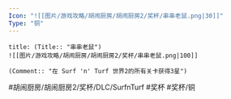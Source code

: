 ```yaml
---
Icon: "![[图片/游戏攻略/胡闹厨房/胡闹厨房2/奖杯/串串老鼠.png|30]]"
Type: "铜"
---
```

```ad-common-bronze-trophy
title: (Title:: "串串老鼠")
![[图片/游戏攻略/胡闹厨房/胡闹厨房2/奖杯/串串老鼠.png|100]]

(Comment:: "在 Surf 'n' Turf 世界2的所有关卡获得3星")
```

#胡闹厨房/胡闹厨房2/奖杯/DLC/SurfnTurf #奖杯 #奖杯/铜
